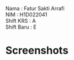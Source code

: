 Nama       : Fatur Sakti Arrafi <br>
NIM        : H1D022041<br>
Shift KRS  : A<br>
Shift Baru : E<br>

<h1>Screenshots</h1>
